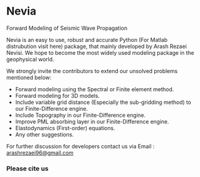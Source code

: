 # Nevia
Forward Modeling of Seismic Wave Propagation

Nevia is an easy to use, robust and accurate Python (For Matlab distrubution visit here) package, that mainly developed by Arash Rezaei Nevisi.
We hope to become the most widely used modeling package in the geophysical world.

We strongly invite the contributors to extend our unsolved problems mentioned below:
- Forward modeling using the Spectral or Finite element method.
- Forward modeling for 3D models.
- Include variable grid distance (Especially the sub-gridding method) to our Finite-Difference engine.
- Include Topography in our Finite-Difference engine.
- Improve PML absorbing layer in our Finite-Difference engine.
- Elastodynamics (First-order) equations.
- Any other suggestions.

For further discussion for developers contact us via Email : arashrezaei96@gmail.com

### Please cite us
